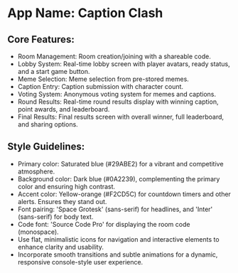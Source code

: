 # **App Name**: Caption Clash

## Core Features:

- Room Management: Room creation/joining with a shareable code.
- Lobby System: Real-time lobby screen with player avatars, ready status, and a start game button.
- Meme Selection: Meme selection from pre-stored memes.
- Caption Entry: Caption submission with character count.
- Voting System: Anonymous voting system for memes and captions.
- Round Results: Real-time round results display with winning caption, point awards, and leaderboard.
- Final Results: Final results screen with overall winner, full leaderboard, and sharing options.

## Style Guidelines:

- Primary color: Saturated blue (#29ABE2) for a vibrant and competitive atmosphere.
- Background color: Dark blue (#0A2239), complementing the primary color and ensuring high contrast.
- Accent color: Yellow-orange (#F2CD5C) for countdown timers and other alerts. Ensures they stand out.
- Font pairing: 'Space Grotesk' (sans-serif) for headlines, and 'Inter' (sans-serif) for body text.
- Code font: 'Source Code Pro' for displaying the room code (monospace).
- Use flat, minimalistic icons for navigation and interactive elements to enhance clarity and usability.
- Incorporate smooth transitions and subtle animations for a dynamic, responsive console-style user experience.